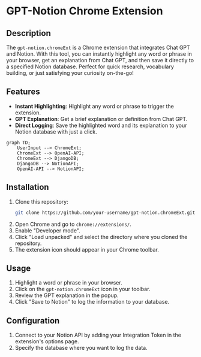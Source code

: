 # GPT-Notion Chrome Extension

## Description
The `gpt-notion.chromeExt` is a Chrome extension that integrates Chat GPT and Notion. With this tool, you can instantly highlight any word or phrase in your browser, get an explanation from Chat GPT, and then save it directly to a specified Notion database. Perfect for quick research, vocabulary building, or just satisfying your curiosity on-the-go!

## Features
- **Instant Highlighting**: Highlight any word or phrase to trigger the extension.
- **GPT Explanation**: Get a brief explanation or definition from Chat GPT.
- **Direct Logging**: Save the highlighted word and its explanation to your Notion database with just a click.

```mermaid
graph TD;
    UserInput --> ChromeExt;
    ChromeExt --> OpenAI-API;
    ChromeExt --> DjangoDB;
    DjangoDB --> NotionAPI;
    OpenAI-API --> NotionAPI;
```

## Installation
1. Clone this repository: 
   ```sh
   git clone https://github.com/your-username/gpt-notion.chromeExt.git
   ```
2. Open Chrome and go to `chrome://extensions/`.
3. Enable "Developer mode".
4. Click "Load unpacked" and select the directory where you cloned the repository.
5. The extension icon should appear in your Chrome toolbar.

## Usage
1. Highlight a word or phrase in your browser.
2. Click on the `gpt-notion.chromeExt` icon in your toolbar.
3. Review the GPT explanation in the popup.
4. Click "Save to Notion" to log the information to your database.

## Configuration
1. Connect to your Notion API by adding your Integration Token in the extension's options page.
2. Specify the database where you want to log the data.
